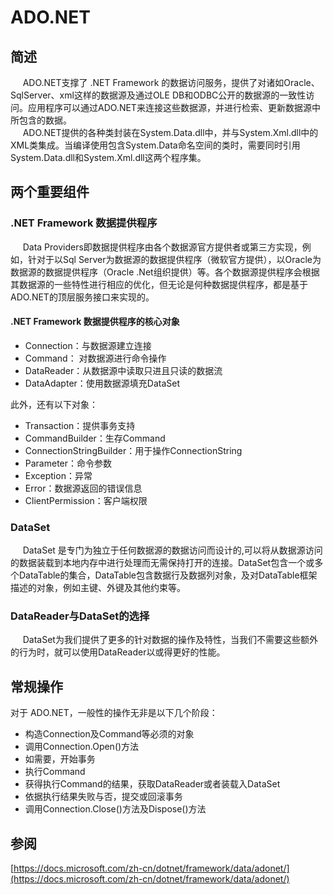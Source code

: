 # ADO.NET

## 简述

&nbsp;&nbsp;&nbsp;&nbsp;&nbsp;ADO.NET支撑了 .NET Framework 的数据访问服务，提供了对诸如Oracle、SqlServer、xml这样的数据源及通过OLE DB和ODBC公开的数据源的一致性访问。应用程序可以通过ADO.NET来连接这些数据源，并进行检索、更新数据源中所包含的数据。  
&nbsp;&nbsp;&nbsp;&nbsp;&nbsp;ADO.NET提供的各种类封装在System.Data.dll中，并与System.Xml.dll中的XML类集成。当编译使用包含System.Data命名空间的类时，需要同时引用System.Data.dll和System.Xml.dll这两个程序集。

## 两个重要组件

### .NET Framework 数据提供程序

&nbsp;&nbsp;&nbsp;&nbsp;&nbsp;Data Providers即数据提供程序由各个数据源官方提供者或第三方实现，例如，针对于以Sql Server为数据源的数据提供程序（微软官方提供），以Oracle为数据源的数据提供程序（Oracle .Net组织提供）等。各个数据源提供程序会根据其数据源的一些特性进行相应的优化，但无论是何种数据提供程序，都是基于ADO.NET的顶层服务接口来实现的。

#### .NET Framework 数据提供程序的核心对象

- Connection：与数据源建立连接
- Command： 对数据源进行命令操作
- DataReader：从数据源中读取只进且只读的数据流
- DataAdapter：使用数据源填充DataSet

此外，还有以下对象：

- Transaction：提供事务支持
- CommandBuilder：生存Command
- ConnectionStringBuilder：用于操作ConnectionString
- Parameter：命令参数
- Exception：异常
- Error：数据源返回的错误信息
- ClientPermission：客户端权限

### DataSet

&nbsp;&nbsp;&nbsp;&nbsp;&nbsp;DataSet 是专门为独立于任何数据源的数据访问而设计的,可以将从数据源访问的数据装载到本地内存中进行处理而无需保持打开的连接。DataSet包含一个或多个DataTable的集合，DataTable包含数据行及数据列对象，及对DataTable框架描述的对象，例如主键、外键及其他约束等。

### DataReader与DataSet的选择

&nbsp;&nbsp;&nbsp;&nbsp;&nbsp;DataSet为我们提供了更多的针对数据的操作及特性，当我们不需要这些额外的行为时，就可以使用DataReader以或得更好的性能。

## 常规操作

对于 ADO.NET，一般性的操作无非是以下几个阶段：

- 构造Connection及Command等必须的对象
- 调用Connection.Open()方法
- 如需要，开始事务
- 执行Command
- 获得执行Command的结果，获取DataReader或者装载入DataSet
- 依据执行结果失败与否，提交或回滚事务
- 调用Connection.Close()方法及Dispose()方法

## 参阅

[https://docs.microsoft.com/zh-cn/dotnet/framework/data/adonet/](https://docs.microsoft.com/zh-cn/dotnet/framework/data/adonet/)